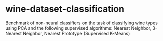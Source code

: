 # wine-dataset-classification
Benchmark of non-neural classifiers on the task of classifying wine types using PCA and the following supervised algorithms: Nearest Neighbor, 3-Nearest Neighbor, Nearest Prototype (Supervised K-Means)
